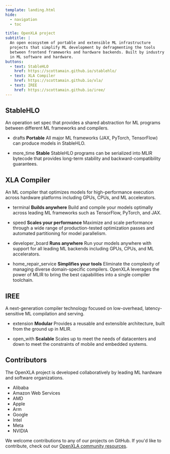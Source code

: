 ```yaml
---
template: landing.html
hide:
  - navigation
  - toc

title: OpenXLA project
subtitle: |
  An open ecosystem of portable and extensible ML infrastructure
  projects that simplify ML development by defragmenting the tools
  between frontend frameworks and hardware backends. Built by industry leaders
  in ML software and hardware.
buttons:
  - text: StableHLO
    href: https://scottamain.github.io/stablehlo/
  - text: XLA Compiler
    href: https://scottamain.github.io/xla/
  - text: IREE
    href: https://scottamain.github.io/iree/
---
```


<section class="oxla-section" markdown>
<div class="oxla-section-inner" markdown>
<div class="oxla-features" markdown>

## StableHLO

An operation set spec that provides a shared abstraction for ML programs between
different ML frameworks and compilers.

+ <span class="material-icon">drafts</span>
  **Portable**
  All major ML frameworks (JAX, PyTorch, TensorFlow) can produce models
  in StableHLO.

+ <span class="material-icon">more_time</span>
  **Stable**
  StableHLO programs can be serialized into MLIR bytecode that provides
  long-term stability and backward-compatibility guarantees.

## XLA Compiler

An ML compiler that optimizes models for high-performance execution across
hardware platforms including GPUs, CPUs, and ML accelerators.

+ <span class="material-icon">terminal</span>
  **Builds anywhere**
  Build and compile your models optimally across leading ML frameworks such as TensorFlow, PyTorch, and JAX.

+ <span class="material-icon">speed</span>
  **Scales your performance**
  Maximize and scale performance through a wide range of production-tested optimization passes and automated partitioning for model parallelism.

+ <span class="material-icon">developer_board</span>
  **Runs anywhere**
  Run your models anywhere with support for all leading ML backends including GPUs, CPUs, and ML accelerators.

+ <span class="material-icon">home_repair_service</span>
  **Simplifies your tools**
  Eliminate the complexity of managing diverse domain-specific compilers. OpenXLA leverages the power of MLIR to bring the best capabilities into a single compiler toolchain.

## IREE

A next-generation compiler technology focused on low-overhead, latency-sensitive ML compilation and serving.

+ <span class="material-icon">extension</span>
  **Modular**
Provides a reusable and extensible architecture, built from the ground up in MLIR.

+ <span class="material-icon">open_with</span>
  **Scalable**
  Scales up to meet the needs of datacenters and down to meet the constraints of mobile and embedded systems.

</div>
</div>
</section>

<section class="oxla-section black" markdown>
<div class="oxla-section-inner" markdown>
<div class="oxla-community" markdown>

## Contributors

The OpenXLA project is developed collaboratively by leading ML hardware
and software organizations.

+ Alibaba
+ Amazon Web Services
+ AMD
+ Apple
+ Arm
+ Google
+ Intel
+ Meta
+ NVIDIA

We welcome contributions to any of our projects on GitHub. If you'd like to
contribute, check out our
[OpenXLA community resources](https://github.com/openxla/community#readme).

</div>
</div>
</section>
